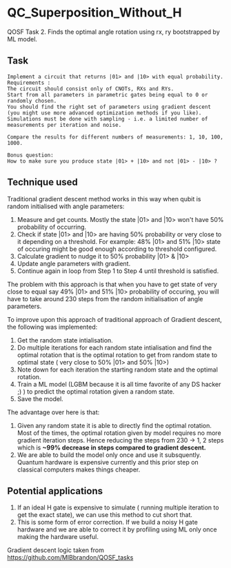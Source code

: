 # QC_Superposition_Without_H
QOSF Task 2. Finds the optimal angle rotation using rx, ry bootstrapped by ML model.

## Task
```
Implement a circuit that returns |01> and |10> with equal probability.
Requirements :
The circuit should consist only of CNOTs, RXs and RYs. 
Start from all parameters in parametric gates being equal to 0 or randomly chosen. 
You should find the right set of parameters using gradient descent (you might use more advanced optimization methods if you like). 
Simulations must be done with sampling - i.e. a limited number of measurements per iteration and noise. 

Compare the results for different numbers of measurements: 1, 10, 100, 1000. 

Bonus question:
How to make sure you produce state |01> + |10> and not |01> - |10> ?
```

## Technique used
Traditional gradient descent method works in this way when qubit is random initialised with angle parameters:
1. Measure and get counts. Mostly the state |01> and |10> won't have 50% probability of occurring.
2. Check if state |01> and |10> are having 50% probability or very close to it depending on a threshold. For example: 48% |01> and 51% |10> state of occuring might be good enough according to threshold configured.
3. Calculate gradient to nudge it to 50% probability |01> & |10>
4. Update angle parameters with gradient.
5. Continue again in loop from Step 1 to Step 4 until threshold is satisfied.

The problem with this approach is that when you have to get state of very close to equal say 49% |01> and 51% |10> probability of occuring, you will have to take around 230 steps from the random initialisation of angle parameters.

To improve upon this approach of traditional approach of Gradient descent, the following was implemented:
1. Get the random state intialisation.
2. Do multiple iterations for each random state intialisation and find the optimal rotation that is the optimal rotation to get from random state to optimal state ( very close to 50%  |01> and 50% |10>)
3. Note down for each iteration the starting random state and the optimal rotation.
4. Train a ML model (LGBM because it is all time favorite of any DS hacker ;) ) to predict the optimal rotation given a random state.
5. Save the model.

The advantage over here is that:
1. Given any random state it is able to directly find the optimal rotation. Most of the times, the optimal rotation given by model requires no more gradient iteration steps. Hence reducing the steps from 230 -> 1, 2 steps which is **~99% decrease in steps compared to gradient descent.**
2. We are able to build the model only once and use it subsquently. Quantum hardware is expensive currently and this prior step on classical computers makes things cheaper.

## Potential applications
1. If an ideal H gate is expensive to simulate ( running multiple iteration to get the exact state), we can use this method to cut short that.
2. This is some form of error correction. If we build a noisy H gate hardware and we are able to correct it by profiling using ML only once making the hardware useful.


Gradient descent logic taken from https://github.com/MIBbrandon/QOSF_tasks
